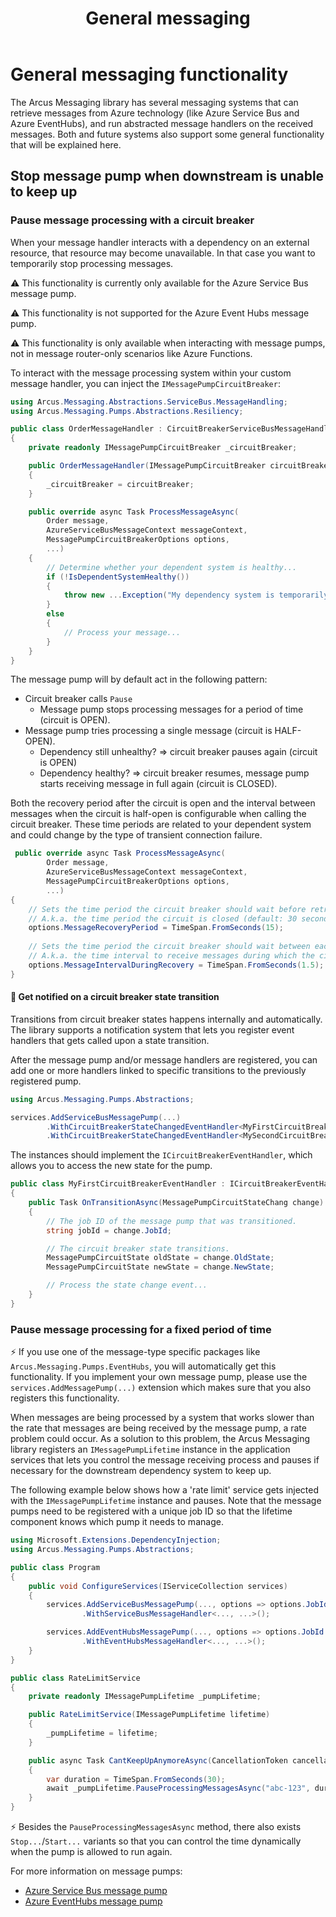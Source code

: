 ﻿---
title: "General messaging"
layout: default
---

# General messaging functionality
The Arcus Messaging library has several messaging systems that can retrieve messages from Azure technology (like Azure Service Bus and Azure EventHubs), and run abstracted message handlers on the received messages.
Both and future systems also support some general functionality that will be explained here.

## Stop message pump when downstream is unable to keep up

### Pause message processing with a circuit breaker
When your message handler interacts with a dependency on an external resource, that resource may become unavailable. In that case you want to temporarily stop processing messages.

⚠️ This functionality is currently only available for the Azure Service Bus message pump.

⚠️ This functionality is not supported for the Azure Event Hubs message pump.

⚠️ This functionality is only available when interacting with message pumps, not in message router-only scenarios like Azure Functions.

To interact with the message processing system within your custom message handler, you can inject the `IMessagePumpCircuitBreaker`:

```csharp
using Arcus.Messaging.Abstractions.ServiceBus.MessageHandling;
using Arcus.Messaging.Pumps.Abstractions.Resiliency;

public class OrderMessageHandler : CircuitBreakerServiceBusMessageHandler<Order>
{
    private readonly IMessagePumpCircuitBreaker _circuitBreaker;

    public OrderMessageHandler(IMessagePumpCircuitBreaker circuitBreaker, ILogger<...> logger) : base(circuitBreaker, logger)
    {
        _circuitBreaker = circuitBreaker;
    }

    public override async Task ProcessMessageAsync(
        Order message,
        AzureServiceBusMessageContext messageContext,
        MessagePumpCircuitBreakerOptions options,
        ...)
    {
        // Determine whether your dependent system is healthy...
        if (!IsDependentSystemHealthy())
        {
            throw new ...Exception("My dependency system is temporarily unavailable, please halt message processing for now");
        }
        else
        {
            // Process your message...
        }
    }
}
```

The message pump will by default act in the following pattern:
* Circuit breaker calls `Pause`
  * Message pump stops processing messages for a period of time (circuit is OPEN).
* Message pump tries processing a single message (circuit is HALF-OPEN).
  * Dependency still unhealthy? => circuit breaker pauses again (circuit is OPEN)
  * Dependency healthy? => circuit breaker resumes, message pump starts receiving message in full again (circuit is CLOSED).

Both the recovery period after the circuit is open and the interval between messages when the circuit is half-open is configurable when calling the circuit breaker. These time periods are related to your dependent system and could change by the type of transient connection failure.

```csharp
 public override async Task ProcessMessageAsync(
        Order message,
        AzureServiceBusMessageContext messageContext,
        MessagePumpCircuitBreakerOptions options,
        ...)
{
    // Sets the time period the circuit breaker should wait before retrying to receive messages.
    // A.k.a. the time period the circuit is closed (default: 30 seconds).
    options.MessageRecoveryPeriod = TimeSpan.FromSeconds(15);
 
    // Sets the time period the circuit breaker should wait between each message after the circuit was closed, during recovery.
    // A.k.a. the time interval to receive messages during which the circuit is half-open (default: 10 seconds).
    options.MessageIntervalDuringRecovery = TimeSpan.FromSeconds(1.5);
}
```

#### 🔔 Get notified on a circuit breaker state transition
Transitions from circuit breaker states happens internally and automatically. The library supports a notification system that lets you register event handlers that gets called upon a state transition.

After the message pump and/or message handlers are registered, you can add one or more handlers linked to specific transitions to the previously registered pump.

```csharp
using Arcus.Messaging.Pumps.Abstractions;

services.AddServiceBusMessagePump(...)
        .WithCircuitBreakerStateChangedEventHandler<MyFirstCircuitBreakerEventHandler>()
        .WithCircuitBreakerStateChangedEventHandler<MySecondCircuitBreakerEventHandler>();
```

The instances should implement the `ICircuitBreakerEventHandler`, which allows you to access the new state for the pump.

```csharp
public class MyFirstCircuitBreakerEventHandler : ICircuitBreakerEventHandler
{
    public Task OnTransitionAsync(MessagePumpCircuitStateChang change)
    {
        // The job ID of the message pump that was transitioned.
        string jobId = change.JobId;

        // The circuit breaker state transitions.
        MessagePumpCircuitState oldState = change.OldState;
        MessagePumpCircuitState newState = change.NewState;

        // Process the state change event...
    }
}
```

### Pause message processing for a fixed period of time 
⚡ If you use one of the message-type specific packages like `Arcus.Messaging.Pumps.EventHubs`, you will automatically get this functionality. If you implement your own message pump, please use the `services.AddMessagePump(...)` extension which makes sure that you also registers this functionality.

When messages are being processed by a system that works slower than the rate that messages are being received by the message pump, a rate problem could occur. 
As a solution to this problem, the Arcus Messaging library registers an `IMessagePumpLifetime` instance in the application services that lets you control the message receiving process and pauses if necessary for the downstream dependency system to keep up.

The following example below shows how a 'rate limit' service gets injected with the `IMessagePumpLifetime` instance and pauses.
Note that the message pumps need to be registered with a unique job ID so that the lifetime component knows which pump it needs to manage.

```csharp
using Microsoft.Extensions.DependencyInjection;
using Arcus.Messaging.Pumps.Abstractions;

public class Program
{
    public void ConfigureServices(IServiceCollection services)
    {
        services.AddServiceBusMessagePump(..., options => options.JobId = "abc-123")
                .WithServiceBusMessageHandler<..., ...>();

        services.AddEventHubsMessagePump(..., options => options.JobId = "def-456")
                .WithEventHubsMessageHandler<..., ...>();
    }
}

public class RateLimitService
{
    private readonly IMessagePumpLifetime _pumpLifetime;

    public RateLimitService(IMessagePumpLifetime lifetime)
    {
        _pumpLifetime = lifetime;
    }

    public async Task CantKeepUpAnymoreAsync(CancellationToken cancellationToken)
    {
        var duration = TimeSpan.FromSeconds(30);
        await _pumpLifetime.PauseProcessingMessagesAsync("abc-123", duration, cancellationToken);
    }
}
```

⚡ Besides the `PauseProcessingMessagesAsync` method, there also exists `Stop...`/`Start...` variants so that you can control the time dynamically when the pump is allowed to run again.

For more information on message pumps:
- [Azure Service Bus message pump](./02-message-handling/01-service-bus.md)
- [Azure EventHubs message pump](./02-message-handling/03-event-hubs.md)
